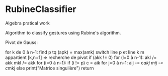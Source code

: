 # RubineClassifier
Algebra pratical work

Algorithm to classify gestures using Rubine's algorithm.

Pivot de Gauss:

for k de 0 à n-1:
    find p tq (apk) = max(amk)
    switch line p et line k m appartient [k,n+1] => recherche de pivot
    if (akk != 0)
        for (l=0 à n-1):
            akl /= akk
            mkl /= akk
        for (i=0 à n-1):
            if (i != p)
                c = aik
                for j=0 à n-1:
                    aij -= c*akj
                    mij -= c*mkj
    else
        print("Matrice singulière")
        return
